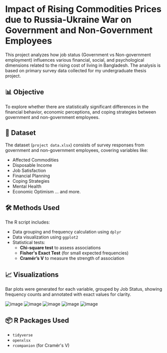 # Impact of Rising Commodities Prices due to Russia-Ukraine War on Government and Non-Government Employees

This project analyzes how job status (Government vs Non-government employment) influences various financial, social, and psychological dimensions related to the rising cost of living in Bangladesh. The analysis is based on primary survey data collected for my undergraduate thesis project.

## 📊 Objective

To explore whether there are statistically significant differences in the financial behavior, economic perceptions, and coping strategies between government and non-government employees.

## 📁 Dataset

The dataset (`project data.xlsx`) consists of survey responses from government and non-government employees, covering variables like:
- Affected Commodities
- Disposable Income
- Job Satisfaction
- Financial Planning
- Coping Strategies
- Mental Health
- Economic Optimism
... and more.

## 🛠️ Methods Used

The R script includes:
- Data grouping and frequency calculation using `dplyr`
- Data visualization using `ggplot2`
- Statistical tests: 
  - **Chi-square test** to assess associations
  - **Fisher's Exact Test** (for small expected frequencies)
  - **Cramér’s V** to measure the strength of association

## 📈 Visualizations

Bar plots were generated for each variable, grouped by Job Status, showing frequency counts and annotated with exact values for clarity.

![image](https://github.com/user-attachments/assets/3968f7e7-d2cb-4ac6-8a3f-03a0f54cd10d)
![image](https://github.com/user-attachments/assets/0affa3a5-e349-40d4-91ae-357028527c96)
![image](https://github.com/user-attachments/assets/c7929d9b-ab0e-4016-93bf-4362f13c7531)
![image](https://github.com/user-attachments/assets/93a38a17-f31e-4e7a-813e-a7c2004f9231)
![image](https://github.com/user-attachments/assets/5fda8981-9452-4c8f-94ae-e6766e8463b0)



## 📦 R Packages Used

- `tidyverse`
- `openxlsx`
- `rcompanion` (for Cramér's V)


